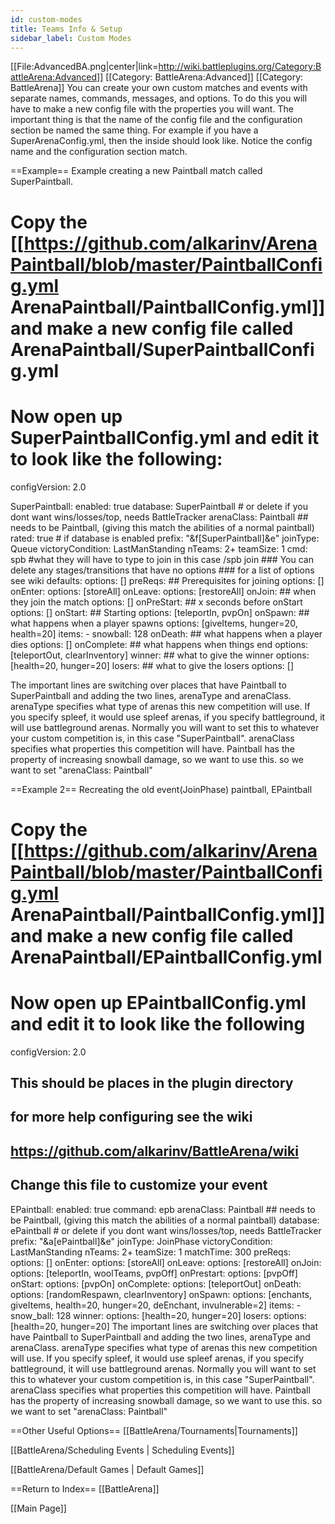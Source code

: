 ```yaml
---
id: custom-modes
title: Teams Info & Setup
sidebar_label: Custom Modes
---
```

[[File:AdvancedBA.png|center|link=http://wiki.battleplugins.org/Category:BattleArena:Advanced]]
[[Category: BattleArena:Advanced]]
[[Category: BattleArena]]
You can create your own custom matches and events with separate names, commands, messages, and options.
To do this you will have to make a new config file with the properties you will want. The important thing is that the name of the config file and the configuration section be named the same thing.
For example if you have a SuperArenaConfig.yml, then the inside should look like.
Notice the config name and the configuration section match.

==Example==
Example creating a new Paintball match called SuperPaintball.
# Copy the [[https://github.com/alkarinv/ArenaPaintball/blob/master/PaintballConfig.yml ArenaPaintball/PaintballConfig.yml]] and make a new config file called ArenaPaintball/SuperPaintballConfig.yml
# Now open up SuperPaintballConfig.yml and edit it to look like the following:
<source lang="csharp">
configVersion: 2.0

SuperPaintball:
    enabled: true
    database: SuperPaintball # or delete if you dont want wins/losses/top, needs BattleTracker
    arenaClass: Paintball ## needs to be Paintball, (giving this match the abilities of a normal paintball)
    rated: true # if database is enabled
    prefix: "&f[SuperPaintball]&e"
    joinType: Queue
    victoryCondition: LastManStanding
    nTeams: 2+
    teamSize: 1
    cmd: spb #what they will have to type to join in this case /spb join
    ### You can delete any stages/transitions that have no options
    ### for a list of options see wiki
    defaults:
        options: []
    preReqs: ## Prerequisites for joining
        options: []
    onEnter:
        options: [storeAll]
    onLeave:
        options: [restoreAll]
    onJoin:  ## when they join the match
        options: []
    onPreStart: ## x seconds before onStart
        options: []
    onStart: ## Starting
        options: [teleportIn, pvpOn]
    onSpawn: ## what happens when a player spawns
        options: [giveItems, hunger=20, health=20]
        items: 
            - snowball: 128
    onDeath: ## what happens when a player dies
        options: []
    onComplete: ## what happens when things end
        options: [teleportOut, clearInventory]
    winner: ## what to give the winner
        options: [health=20, hunger=20]
    losers: ## what to give the losers
        options: []
</source>

The important lines are switching over places that have Paintball to SuperPaintball and adding the two lines, arenaType and arenaClass.
arenaType specifies what type of arenas this new competition will use. If you specify spleef, it would use spleef arenas, if you specify battleground, it will use battleground arenas. Normally you will want to set this to whatever your custom competition is, in this case "SuperPaintball".
arenaClass specifies what properties this competition will have. Paintball has the property of increasing snowball damage, so we want to use this. so we want to set "arenaClass: Paintball"

==Example 2==
Recreating the old event(JoinPhase) paintball, EPaintball
# Copy the [[https://github.com/alkarinv/ArenaPaintball/blob/master/PaintballConfig.yml ArenaPaintball/PaintballConfig.yml]] and make a new config file called ArenaPaintball/EPaintballConfig.yml
# Now open up EPaintballConfig.yml and edit it to look like the following
<source lang="csharp">
configVersion: 2.0

## This should be places in the plugin directory
## for more help configuring see the wiki
## https://github.com/alkarinv/BattleArena/wiki
## Change this file to customize your event

EPaintball:
    enabled: true
    command: epb
    arenaClass: Paintball ## needs to be Paintball, (giving this match the abilities of a normal paintball)
    database: ePaintball # or delete if you dont want wins/losses/top, needs BattleTracker
    prefix: "&a[ePaintball]&e"
    joinType: JoinPhase
    victoryCondition: LastManStanding
    nTeams: 2+
    teamSize: 1
    matchTime: 300
    preReqs:
        options: []
    onEnter:
        options: [storeAll]
    onLeave:
        options: [restoreAll]
    onJoin:
        options: [teleportIn, woolTeams, pvpOff]
    onPrestart:
        options: [pvpOff]
    onStart:
        options: [pvpOn]
    onComplete:
        options: [teleportOut]
    onDeath:
        options: [randomRespawn, clearInventory]
    onSpawn:
        options: [enchants, giveItems, health=20, hunger=20, deEnchant, invulnerable=2]
        items:
            - snow_ball: 128
    winner:
        options: [health=20, hunger=20]
    losers:
        options: [health=20, hunger=20]
</source>
The important lines are switching over places that have Paintball to SuperPaintball and adding the two lines, arenaType and arenaClass.
arenaType specifies what type of arenas this new competition will use. If you specify spleef, it would use spleef arenas, if you specify battleground, it will use battleground arenas. Normally you will want to set this to whatever your custom competition is, in this case "SuperPaintball".
arenaClass specifies what properties this competition will have. Paintball has the property of increasing snowball damage, so we want to use this. so we want to set "arenaClass: Paintball"

==Other Useful Options==
[[BattleArena/Tournaments|Tournaments]]

[[BattleArena/Scheduling Events | Scheduling Events]]

[[BattleArena/Default Games | Default Games]]

==Return to Index==
[[BattleArena]]

[[Main Page]]
